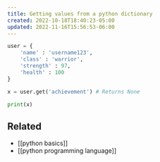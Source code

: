 ```yaml
---
title: Getting values from a python dictionary
created: 2022-10-18T18:40:23-05:00
updated: 2022-11-16T15:56:53-06:00
---
```


```python
user = {
	'name' : 'username123',
	'class' : 'warrior',
	'strength' : 97,
	'health' : 100
}

x = user.get('achievement') # Returns None

print(x)
```

## Related
- [[python basics]]
- [[python programming language]]